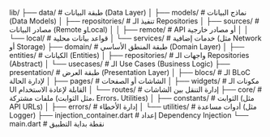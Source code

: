 lib/
├── data/                        # طبقة البيانات (Data Layer)
│   ├── models/                  # نماذج البيانات (Data Models)
│   ├── repositories/            # تنفيذ الـ Repositories
│   ├── sources/                 # مصادر البيانات (Remote وLocal)
│   │   ├── remote/              # API أو مصادر خارجية
│   │   └── local/               # قواعد بيانات محلية
│   └── services/                # خدمات إضافية (مثل Network أو Storage)
├── domain/                      # طبقة المنطق الأساسي (Domain Layer)
│   ├── entities/                # الكيانات (Entities)
│   ├── repositories/            # واجهات الـ Repositories (Abstract)
│   └── usecases/                # الـ Use Cases (Business Logic)
├── presentation/                # طبقة العرض (Presentation Layer)
│   ├── blocs/                   # الـ BLoC لإدارة الحالة
│   ├── pages/                   # الشاشات أو الصفحات
│   ├── widgets/                 # مكونات الـ UI القابلة لإعادة الاستخدام
│   └── routes/                  # إدارة التنقل بين الشاشات
├── core/                        # ملفات مشتركة (مثل الثوابت، Errors، Utilities)
│   ├── constants/               # الثوابت (مثل API URLs)
│   ├── errors/                  # إدارة الأخطاء
│   └── utilities/               # أدوات مساعدة (مثل Logger)
├── injection_container.dart     # إعداد Dependency Injection
└── main.dart                    # نقطة بداية التطبيق